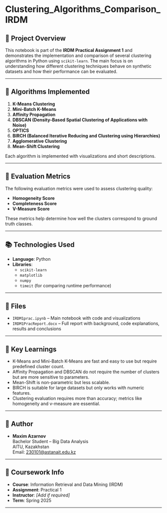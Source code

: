 # Clustering_Algorithms_Comparison_IRDM

## 🧾 Project Overview

This notebook is part of the **IRDM Practical Assignment 1** and demonstrates the implementation and comparison of several clustering algorithms in Python using `scikit-learn`. The main focus is on understanding how different clustering techniques behave on synthetic datasets and how their performance can be evaluated.

---

## 🧠 Algorithms Implemented

1. **K-Means Clustering**
2. **Mini-Batch K-Means**
3. **Affinity Propagation**
4. **DBSCAN (Density-Based Spatial Clustering of Applications with Noise)**
5. **OPTICS**
6. **BIRCH (Balanced Iterative Reducing and Clustering using Hierarchies)**
7. **Agglomerative Clustering**
8. **Mean-Shift Clustering**

Each algorithm is implemented with visualizations and short descriptions.

---

## 🧪 Evaluation Metrics

The following evaluation metrics were used to assess clustering quality:

- **Homogeneity Score**
- **Completeness Score**
- **V-Measure Score**

These metrics help determine how well the clusters correspond to ground truth classes.

---

## 📚 Technologies Used

- **Language**: Python  
- **Libraries**:  
  - `scikit-learn`  
  - `matplotlib`  
  - `numpy`  
  - `timeit` (for comparing runtime performance)

---

## 📁 Files

- `IRDM1prac.ipynb` – Main notebook with code and visualizations
- `IRDM1PracReport.docx` – Full report with background, code explanations, results and conclusions

---

## 📌 Key Learnings

- K-Means and Mini-Batch K-Means are fast and easy to use but require predefined cluster count.
- Affinity Propagation and DBSCAN do not require the number of clusters but are more sensitive to parameters.
- Mean-Shift is non-parametric but less scalable.
- BIRCH is suitable for large datasets but only works with numeric features.
- Clustering evaluation requires more than accuracy; metrics like homogeneity and v-measure are essential.

---

## 👤 Author

- **Maxim Azarnov**  
  Bachelor Student – Big Data Analysis  
  AITU, Kazakhstan  
  Email: 230101@astanait.edu.kz

---

## 📅 Coursework Info

- **Course**: Information Retrieval and Data Mining (IRDM)
- **Assignment**: Practical 1
- **Instructor**: *[Add if required]*
- **Term**: Spring 2025

---
